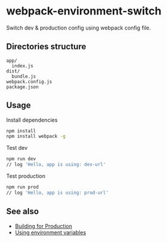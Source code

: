 # webpack-environment-switch
Switch dev &amp; production config using webpack config file.

## Directories structure

```
app/
  index.js
dist/
  bundle.js
webpack.config.js
package.json
```

## Usage

Install dependencies

```bash
npm install
npm install webpack -g
```

Test dev

```bash
npm run dev
// log 'Hello, app is using: dev-url'
```

Test production

```bash
npm run prod
// log 'Hello, app is using: prod-url'
```

## See also

* [Building for Production](https://webpack.js.org/guides/production-build/)
* [Using environment variables](https://webpack.js.org/guides/environment-variables/)
